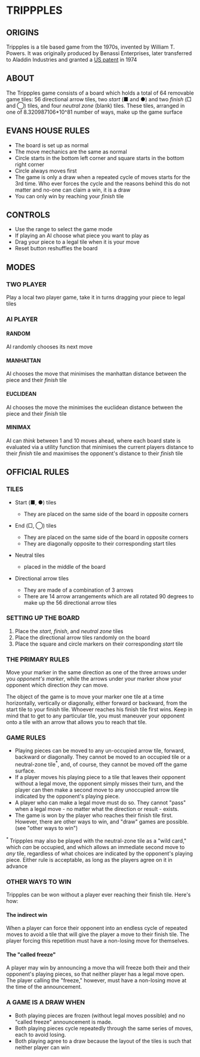 # TRIPPPLES

## ORIGINS

Trippples is a tile based game from the 1970s, invented by William T. Powers. It was originally produced by Benassi
Enterprises, later transferred to Aladdin Industries and granted
a [US patent](http://pat2pdf.org/patents/pat3820791.pdf) in 1974

## ABOUT

The Trippples game consists of a board which holds a total of 64 removable game tiles: 56 directional arrow tiles, two
_start_ (■ and ●) and two _finish_ (□ and ◯) tiles, and four _neutral zone_ (blank)
tiles. These tiles, arranged in one of 8.320987106*10^81 number of ways, make up the game surface

## EVANS HOUSE RULES

- The board is set up as normal
- The move mechanics are the same as normal
- Circle starts in the bottom left corner and square starts in the bottom right corner
- Circle always moves first
- The game is only a draw when a repeated cycle of moves starts for the 3rd time. Who ever forces the cycle and the
  reasons behind this do not matter and no-one can claim a win, it is a draw
- You can only win by reaching your _finish_ tile

## CONTROLS

- Use the range to select the game mode
- If playing an AI choose what piece you want to play as
- Drag your piece to a legal tile when it is your move
- Reset button reshuffles the board

## MODES

### TWO PLAYER

Play a local two player game, take it in turns dragging your piece to legal tiles

### AI PLAYER

#### RANDOM

AI randomly chooses its next move

#### MANHATTAN

AI chooses the move that minimises the manhattan distance between the piece and their _finish_ tile

#### EUCLIDEAN

AI chooses the move the minimises the euclidean distance between the piece and their _finish_ tile

#### MINIMAX

AI can _think_ between 1 and 10 moves ahead, where each board state is evaluated via a utility function that minimises
the current players distance to their _finish_ tile and maximises the opponent's distance to their _finish_ tile

## OFFICIAL RULES

### TILES

- Start (■, ●) tiles
    - They are placed on the same side of the board in opposite corners

- End (□, ◯) tiles
    - They are placed on the same side of the board in opposite corners
    - They are diagonally opposite to their corresponding start tiles

- Neutral tiles
    - placed in the middle of the board

- Directional arrow tiles
    - They are made of a combination of 3 arrows
    - There are 14 arrow arrangements which are all rotated 90 degrees to make up the 56 directional arrow tiles

### SETTING UP THE BOARD

1. Place the _start_, _finish_, and _neutral zone_ tiles
2. Place the directional arrow tiles randomly on the board
3. Place the square and circle markers on their corresponding _start_ tile

### THE PRIMARY RULES

Move your marker in the same direction as one of the three arrows under you _opponent's marker_, while the arrows under
your marker show your opponent which direction _they_ can move.

The object of the game is to move your marker one tile at a time horizontally, vertically or diagonally, either forward
or backward, from the start tile to your finish tile. Whoever reaches his finish tile first wins. Keep in mind that to
get to any particular tile, you must maneuver your opponent onto a tile with an arrow that allows you to reach that
tile.

### GAME RULES

- Playing pieces can be moved to any un-occupied arrow tile, forward, backward or diagonally. They cannot be moved to an
  occupied tile or a neutral-zone tile<sup>*</sup>, and, of course, they cannot be moved off the game surface.
- If a player moves his playing piece to a tile that leaves their opponent without a legal move, the opponent simply
  misses their turn, and the player can then make a second move to any unoccupied arrow tile indicated by the opponent's
  playing piece.
- A player who can make a legal move must do so. They cannot "pass" when a legal move - no matter what the direction or
  result - exists.
- The game is won by the player who reaches their finish tile first. However, there are other ways to win, and "draw"
  games are possible. (see "other ways to win")

<sup>*</sup> Trippples may also be played with the neutral-zone tile as a "wild card," which _can_ be occupied, and
which allows an immediate second move to _any_ tile, regardless of what choices are indicated by the opponent's playing
piece. Either rule is acceptable, as long as the players agree on it in advance

### OTHER WAYS TO WIN

Trippples can be won without a player ever reaching their finish tile. Here's how:

#### The indirect win

When a player can force their opponent into an endless cycle of repeated moves to avoid a tile that will give the player
a move to their finish tile. The player forcing this repetition must have a non-losing move for themselves.

#### The "called freeze"

A player may win by announcing a move tha will freeze both their and their opponent's playing pieces, so that neither
player has a legal move open. The player calling the "freeze," however, must have a non-losing move at the time of the
announcement.

### A GAME IS A DRAW WHEN

- Both playing pieces are frozen (without legal moves possible) and no "called freeze" announcement is made.
- Both playing pieces cycle repeatedly through the same series of moves, each to avoid losing.
- Both playing agree to a draw because the layout of the tiles is such that neither player can win
